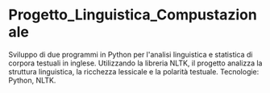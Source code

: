 # Progetto_Linguistica_Compustazionale
Sviluppo di due programmi in Python per l'analisi linguistica e statistica di corpora testuali in inglese. Utilizzando la libreria NLTK, il progetto analizza la struttura linguistica, la ricchezza lessicale e la polarità testuale. Tecnologie: Python, NLTK.
